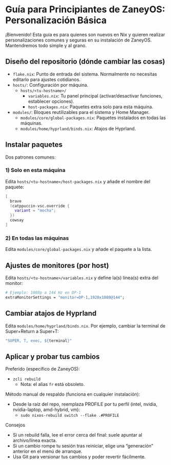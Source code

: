 # Guía para Principiantes de ZaneyOS: Personalización Básica

¡Bienvenido! Esta guía es para quienes son nuevos en Nix y quieren realizar personalizaciones comunes y seguras en su instalación de ZaneyOS. Mantendremos todo simple y al grano.

## Diseño del repositorio (dónde cambiar las cosas)

- `flake.nix`: Punto de entrada del sistema. Normalmente no necesitas editarlo para ajustes cotidianos.
- `hosts/`: Configuración por máquina.
  - `hosts/<tu-hostname>/`
    - `variables.nix`: Tu panel principal (activar/desactivar funciones, establecer opciones).
    - `host-packages.nix`: Paquetes extra solo para esta máquina.
- `modules/`: Bloques reutilizables para el sistema y Home Manager.
  - `modules/core/global-packages.nix`: Paquetes instalados en todas las máquinas.
  - `modules/home/hyprland/binds.nix`: Atajos de Hyprland.

## Instalar paquetes

Dos patrones comunes:

### 1) Solo en esta máquina
Edita `hosts/<tu-hostname>/host-packages.nix` y añade el nombre del paquete:

```nix
[
  brave
  (catppuccin-vsc.override {
    variant = "mocha";
  })
  cowsay
]
```

### 2) En todas las máquinas
Edita `modules/core/global-packages.nix` y añade el paquete a la lista.

## Ajustes de monitores (por host)

Edita `hosts/<tu-hostname>/variables.nix` y define la(s) línea(s) extra del monitor:

```nix
# Ejemplo: 1080p a 144 Hz en DP-1
extraMonitorSettings = "monitor=DP-1,1920x1080@144";
```

## Cambiar atajos de Hyprland

Edita `modules/home/hyprland/binds.nix`. Por ejemplo, cambiar la terminal de Super+Return a Super+T:

```nix
"SUPER, T, exec, ${terminal}"
```

## Aplicar y probar tus cambios

Preferido (específico de ZaneyOS):
- `zcli rebuild`
  - Nota: el alias `fr` está obsoleto.

Método manual de respaldo (funciona en cualquier instalación):
- Desde la raíz del repo, reemplaza PROFILE por tu perfil (intel, nvidia, nvidia-laptop, amd-hybrid, vm):
  - `sudo nixos-rebuild switch --flake .#PROFILE`

Consejos
- Si un rebuild falla, lee el error cerca del final: suele apuntar al archivo/línea exacta.
- Si un cambio rompe tu sesión tras reiniciar, elige una “generación” anterior en el menú de arranque.
- Usa Git para versionar tus cambios y poder revertir fácilmente.

